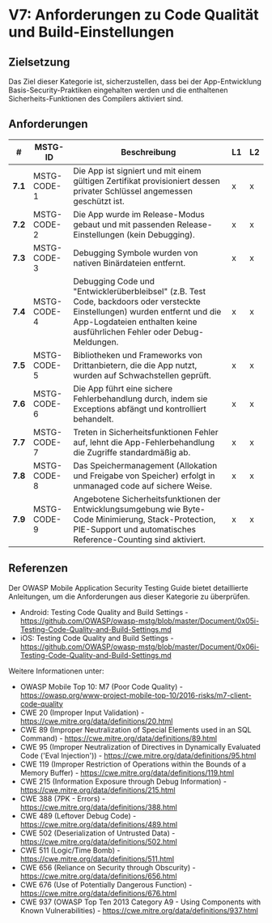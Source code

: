 # V7: Anforderungen zu Code Qualität und Build-Einstellungen

## Zielsetzung

Das Ziel dieser Kategorie ist, sicherzustellen, dass bei der App-Entwicklung Basis-Security-Praktiken eingehalten werden und die enthaltenen Sicherheits-Funktionen des Compilers aktiviert sind.

## Anforderungen

| # | MSTG-ID | Beschreibung | L1 | L2 |
| -- | ---------- | ---------------------- | - | - |
| **7.1** | MSTG-CODE-1 | Die App ist signiert und mit einem gültigen Zertifikat provisioniert dessen privater Schlüssel angemessen geschützt ist. | x | x |
| **7.2** | MSTG-CODE-2 | Die App wurde im Release-Modus gebaut und mit passenden Release-Einstellungen (kein Debugging). | x | x |
| **7.3** | MSTG-CODE-3 | Debugging Symbole wurden von nativen Binärdateien entfernt. | x | x |
| **7.4** | MSTG-CODE-4 | Debugging Code und "Entwicklerüberbleibsel" (z.B. Test Code, backdoors oder versteckte Einstellungen) wurden entfernt und die App-Logdateien enthalten keine ausführlichen Fehler oder Debug-Meldungen. | x | x |
| **7.5** | MSTG-CODE-5 | Bibliotheken und Frameworks von Drittanbietern, die die App nutzt, wurden auf Schwachstellen geprüft. | x | x |
| **7.6** | MSTG-CODE-6 | Die App führt eine sichere Fehlerbehandlung durch, indem sie Exceptions abfängt und kontrolliert behandelt. | x | x |
| **7.7** | MSTG-CODE-7 | Treten in Sicherheitsfunktionen Fehler auf, lehnt die App-Fehlerbehandlung die Zugriffe standardmäßig ab. | x | x |
| **7.8** | MSTG-CODE-8 | Das Speichermanagement (Allokation und Freigabe von Speicher) erfolgt in unmanaged code auf sichere Weise. | x | x |
| **7.9** | MSTG-CODE-9 | Angebotene Sicherheitsfunktionen der Entwicklungsumgebung wie Byte-Code Minimierung, Stack-Protection, PIE-Support und automatisches Reference-Counting sind aktiviert. | x | x |

## Referenzen

Der OWASP Mobile Application Security Testing Guide bietet detaillierte Anleitungen, um die Anforderungen aus dieser Kategorie zu überprüfen.

- Android: Testing Code Quality and Build Settings - <https://github.com/OWASP/owasp-mstg/blob/master/Document/0x05i-Testing-Code-Quality-and-Build-Settings.md>
- iOS: Testing Code Quality and Build Settings - <https://github.com/OWASP/owasp-mstg/blob/master/Document/0x06i-Testing-Code-Quality-and-Build-Settings.md>

Weitere Informationen unter:

- OWASP Mobile Top 10: M7 (Poor Code Quality) - <https://owasp.org/www-project-mobile-top-10/2016-risks/m7-client-code-quality>
- CWE 20 (Improper Input Validation) - <https://cwe.mitre.org/data/definitions/20.html>
- CWE 89 (Improper Neutralization of Special Elements used in an SQL Command) - <https://cwe.mitre.org/data/definitions/89.html>
- CWE 95 (Improper Neutralization of Directives in Dynamically Evaluated Code ('Eval Injection')) - <https://cwe.mitre.org/data/definitions/95.html>
- CWE 119 (Improper Restriction of Operations within the Bounds of a Memory Buffer) - <https://cwe.mitre.org/data/definitions/119.html>
- CWE 215 (Information Exposure through Debug Information) - <https://cwe.mitre.org/data/definitions/215.html>
- CWE 388 (7PK - Errors) - <https://cwe.mitre.org/data/definitions/388.html>
- CWE 489 (Leftover Debug Code) - <https://cwe.mitre.org/data/definitions/489.html>
- CWE 502 (Deserialization of Untrusted Data) - <https://cwe.mitre.org/data/definitions/502.html>
- CWE 511 (Logic/Time Bomb) - <https://cwe.mitre.org/data/definitions/511.html>
- CWE 656 (Reliance on Security through Obscurity) - <https://cwe.mitre.org/data/definitions/656.html>
- CWE 676 (Use of Potentially Dangerous Function)  - <https://cwe.mitre.org/data/definitions/676.html>
- CWE 937 (OWASP Top Ten 2013 Category A9 - Using Components with Known Vulnerabilities) - <https://cwe.mitre.org/data/definitions/937.html>

